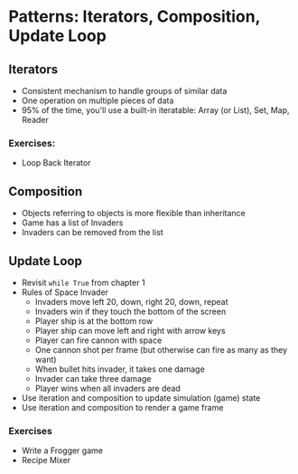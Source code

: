 # Patterns: Iterators, Composition, Update Loop

## Iterators

* Consistent mechanism to handle groups of similar data
* One operation on multiple pieces of data
* 95% of the time, you'll use a built-in iteratable: Array (or List), Set, Map,
  Reader

### Exercises:
* Loop Back Iterator

## Composition

* Objects referring to objects is more flexible than inheritance
* Game has a list of Invaders
* Invaders can be removed from the list

## Update Loop

* Revisit `while True` from chapter 1
* Rules of Space Invader
  * Invaders move left 20, down, right 20, down, repeat
  * Invaders win if they touch the bottom of the screen
  * Player ship is at the bottom row
  * Player ship can move left and right with arrow keys
  * Player can fire cannon with space
  * One cannon shot per frame (but otherwise can fire as many as they want)
  * When bullet hits invader, it takes one damage
  * Invader can take three damage
  * Player wins when all invaders are dead
* Use iteration and composition to update simulation (game) state
* Use iteration and composition to render a game frame

### Exercises

*   Write a Frogger game
*   Recipe Mixer